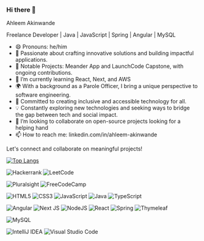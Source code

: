 ### Hi there 👋

Ahleem Akinwande

Freelance Developer | Java | JavaScript | Spring | Angular | MySQL

- 😄 Pronouns: he/him
- 🚀 Passionate about crafting innovative solutions and building impactful applications.
- 🌟 Notable Projects: Meander App and LaunchCode Capstone, with ongoing contributions.
- 🌱 I’m currently learning React, Next, and AWS
- 🌍 With a background as a Parole Officer, I bring a unique perspective to software engineering.
- 🔑 Committed to creating inclusive and accessible technology for all.
- 💡 Constantly exploring new technologies and seeking ways to bridge the gap between tech and social impact.
- 👯 I’m looking to collaborate on open-source projects looking for a helping hand
- 📫 How to reach me: linkedin.com/in/ahleem-akinwande


Let's connect and collaborate on meaningful projects!



<!-- [![Anurag's GitHub stats](https://github-readme-stats.vercel.app/api?username=ahleemakinwande&count_private=true)] -->

[![Top Langs](https://github-readme-stats.vercel.app/api/top-langs/?username=ahleemakinwande&langs_count=8&layout=compact)](https://github.com/anuraghazra/github-readme-stats)

![Hackerrank](https://img.shields.io/badge/-Hackerrank-2EC866?style=for-the-badge&logo=HackerRank&logoColor=white) ![LeetCode](https://img.shields.io/badge/LeetCode-000000?style=for-the-badge&logo=LeetCode&logoColor=#d16c06) 

![Pluralsight](https://img.shields.io/badge/Pluralsight-EE3057?style=for-the-badge&logo=pluralsight&logoColor=white) ![FreeCodeCamp](https://img.shields.io/badge/Freecodecamp-%23123.svg?&style=for-the-badge&logo=freecodecamp&logoColor=green) 

![HTML5](https://img.shields.io/badge/html5-%23E34F26.svg?style=for-the-badge&logo=html5&logoColor=white) ![CSS3](https://img.shields.io/badge/css3-%231572B6.svg?style=for-the-badge&logo=css3&logoColor=white) ![JavaScript](https://img.shields.io/badge/javascript-%23323330.svg?style=for-the-badge&logo=javascript&logoColor=%23F7DF1E) ![Java](https://img.shields.io/badge/java-%23ED8B00.svg?style=for-the-badge&logo=java&logoColor=white) ![TypeScript](https://img.shields.io/badge/typescript-%23007ACC.svg?style=for-the-badge&logo=typescript&logoColor=white)

![Angular](https://img.shields.io/badge/angular-%23DD0031.svg?style=for-the-badge&logo=angular&logoColor=white) ![Next JS](https://img.shields.io/badge/Next-black?style=for-the-badge&logo=next.js&logoColor=white) ![NodeJS](https://img.shields.io/badge/node.js-6DA55F?style=for-the-badge&logo=node.js&logoColor=white) ![React](https://img.shields.io/badge/react-%2320232a.svg?style=for-the-badge&logo=react&logoColor=%2361DAFB) ![Spring](https://img.shields.io/badge/spring-%236DB33F.svg?style=for-the-badge&logo=spring&logoColor=white) ![Thymeleaf](https://img.shields.io/badge/Thymeleaf-%23005C0F.svg?style=for-the-badge&logo=Thymeleaf&logoColor=white) 

![MySQL](https://img.shields.io/badge/mysql-%2300f.svg?style=for-the-badge&logo=mysql&logoColor=white) 

![IntelliJ IDEA](https://img.shields.io/badge/IntelliJIDEA-000000.svg?style=for-the-badge&logo=intellij-idea&logoColor=white) ![Visual Studio Code](https://img.shields.io/badge/Visual%20Studio%20Code-0078d7.svg?style=for-the-badge&logo=visual-studio-code&logoColor=white)

<!--
**AhleemAkinwande/AhleemAkinwande** is a ✨ _special_ ✨ repository because its `README.md` (this file) appears on your GitHub profile.

Here are some ideas to get you started:

- 🔭 I’m currently working on ..
- 🌱 I’m currently learning ...
- 👯 I’m looking to collaborate on ...
- 🤔 I’m looking for help with ...
- 💬 Ask me about ...
- 📫 How to reach me: ...
- 😄 Pronouns: ...
- ⚡ Fun fact: ...
-->
